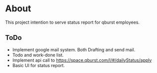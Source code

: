 # About

This project intention to serve status report for qburst employees.

## ToDo

* Implement google mail system. Both Drafting and send mail.
* Todo and work-done list.
* Implement api call to <https://space.qburst.com/l/#/dailyStatus/apply>
* Basic UI for status report.
